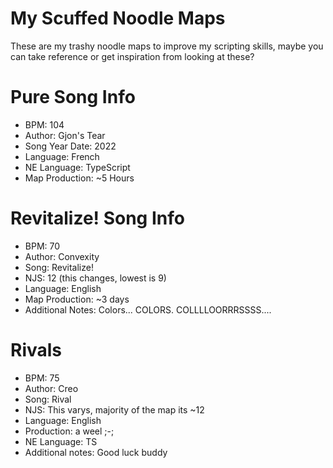 # My Scuffed Noodle Maps
These are my trashy noodle maps to improve my scripting skills, maybe you can take reference or get inspiration from looking at these?
# Pure Song Info
* BPM: 104
* Author: Gjon's Tear
* Song Year Date: 2022
* Language: French
* NE Language: TypeScript
* Map Production: ~5 Hours

# Revitalize! Song Info
* BPM: 70
* Author: Convexity
* Song: Revitalize!
* NJS: 12 (this changes, lowest is 9)
* Language: English
* Map Production: ~3 days
* Additional Notes: Colors... COLORS. COLLLLOORRRSSSS....

# Rivals
* BPM: 75
* Author: Creo
* Song: Rival
* NJS: This varys, majority of the map its ~12
* Language: English
* Production: a weel ;-;
* NE Language: TS
* Additional notes: Good luck buddy
